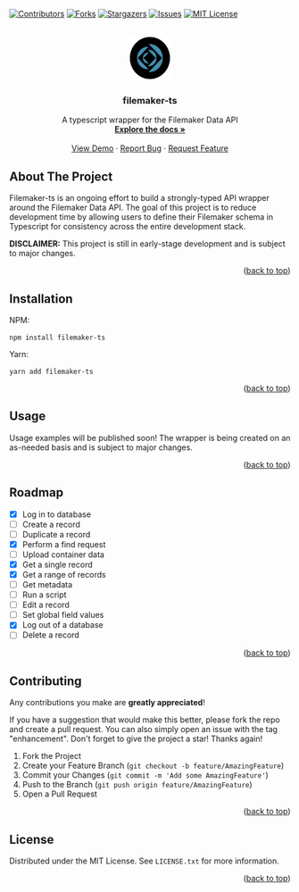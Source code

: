 <!-- Improved compatibility of back to top link: See: https://github.com/othneildrew/Best-README-Template/pull/73 -->

<a name="readme-top"></a>

[![Contributors][contributors-shield]][contributors-url]
[![Forks][forks-shield]][forks-url]
[![Stargazers][stars-shield]][stars-url]
[![Issues][issues-shield]][issues-url]
[![MIT License][license-shield]][license-url]

<!-- PROJECT LOGO -->
<br />
<div align="center">
  <a href="https://github.com/mxmnci/filemaker-ts">
    <img src="images/logo.png" alt="Logo" width="80" height="80">
  </a>

<h3 align="center">filemaker-ts</h3>

  <p align="center">
    A typescript wrapper for the Filemaker Data API
    <br />
    <a href="https://github.com/mxmnci/filemaker-ts"><strong>Explore the docs »</strong></a>
    <br />
    <br />
    <a href="https://github.com/mxmnci/filemaker-ts">View Demo</a>
    ·
    <a href="https://github.com/mxmnci/filemaker-ts/issues">Report Bug</a>
    ·
    <a href="https://github.com/mxmnci/filemaker-ts/issues">Request Feature</a>
  </p>
</div>

<!-- ABOUT THE PROJECT -->

## About The Project

Filemaker-ts is an ongoing effort to build a strongly-typed API wrapper around the Filemaker Data API. The goal of this project is to reduce development time by allowing users to define their Filemaker schema in Typescript for consistency across the entire development stack.

**DISCLAIMER:** This project is still in early-stage development and is subject to major changes.

<p align="right">(<a href="#readme-top">back to top</a>)</p>

## Installation

NPM:

```
npm install filemaker-ts
```

Yarn:

```
yarn add filemaker-ts
```

<p align="right">(<a href="#readme-top">back to top</a>)</p>

<!-- USAGE EXAMPLES -->

## Usage

Usage examples will be published soon! The wrapper is being created on an as-needed basis and is subject to major changes.

<p align="right">(<a href="#readme-top">back to top</a>)</p>

## Roadmap
- [X] Log in to database
- [ ] Create a record
- [ ] Duplicate a record
- [x] Perform a find request
- [ ] Upload container data
- [x] Get a single record
- [x] Get a range of records
- [ ] Get metadata
- [ ] Run a script
- [ ] Edit a record
- [ ] Set global field values
- [x] Log out of a database
- [ ] Delete a record

<p align="right">(<a href="#readme-top">back to top</a>)</p>

## Contributing

Any contributions you make are **greatly appreciated**!

If you have a suggestion that would make this better, please fork the repo and create a pull request. You can also simply open an issue with the tag "enhancement".
Don't forget to give the project a star! Thanks again!

1. Fork the Project
2. Create your Feature Branch (`git checkout -b feature/AmazingFeature`)
3. Commit your Changes (`git commit -m 'Add some AmazingFeature'`)
4. Push to the Branch (`git push origin feature/AmazingFeature`)
5. Open a Pull Request

<p align="right">(<a href="#readme-top">back to top</a>)</p>

<!-- LICENSE -->

## License

Distributed under the MIT License. See `LICENSE.txt` for more information.

<p align="right">(<a href="#readme-top">back to top</a>)</p>

<!-- MARKDOWN LINKS & IMAGES -->
<!-- https://www.markdownguide.org/basic-syntax/#reference-style-links -->

[contributors-shield]: https://img.shields.io/github/contributors/mxmnci/filemaker-ts.svg?style=for-the-badge
[contributors-url]: https://github.com/mxmnci/filemaker-ts/graphs/contributors
[forks-shield]: https://img.shields.io/github/forks/mxmnci/filemaker-ts.svg?style=for-the-badge
[forks-url]: https://github.com/mxmnci/filemaker-ts/network/members
[stars-shield]: https://img.shields.io/github/stars/mxmnci/filemaker-ts.svg?style=for-the-badge
[stars-url]: https://github.com/github_username/repo_name/stargazers
[issues-shield]: https://img.shields.io/github/issues/mxmnci/filemaker-ts.svg?style=for-the-badge
[issues-url]: https://github.com/github_username/repo_name/issues
[license-shield]: https://img.shields.io/github/license/mxmnci/filemaker-ts.svg?style=for-the-badge
[license-url]: https://github.com/mxmnci/filemaker-ts/blob/master/LICENSE.txt
[linkedin-shield]: https://img.shields.io/badge/-LinkedIn-black.svg?style=for-the-badge&logo=linkedin&colorB=555
[linkedin-url]: https://linkedin.com/in/linkedin_username
[product-screenshot]: images/screenshot.png
[next.js]: https://img.shields.io/badge/next.js-000000?style=for-the-badge&logo=nextdotjs&logoColor=white
[next-url]: https://nextjs.org/
[react.js]: https://img.shields.io/badge/React-20232A?style=for-the-badge&logo=react&logoColor=61DAFB
[react-url]: https://reactjs.org/
[vue.js]: https://img.shields.io/badge/Vue.js-35495E?style=for-the-badge&logo=vuedotjs&logoColor=4FC08D
[vue-url]: https://vuejs.org/
[angular.io]: https://img.shields.io/badge/Angular-DD0031?style=for-the-badge&logo=angular&logoColor=white
[angular-url]: https://angular.io/
[svelte.dev]: https://img.shields.io/badge/Svelte-4A4A55?style=for-the-badge&logo=svelte&logoColor=FF3E00
[svelte-url]: https://svelte.dev/
[laravel.com]: https://img.shields.io/badge/Laravel-FF2D20?style=for-the-badge&logo=laravel&logoColor=white
[laravel-url]: https://laravel.com
[bootstrap.com]: https://img.shields.io/badge/Bootstrap-563D7C?style=for-the-badge&logo=bootstrap&logoColor=white
[bootstrap-url]: https://getbootstrap.com
[jquery.com]: https://img.shields.io/badge/jQuery-0769AD?style=for-the-badge&logo=jquery&logoColor=white
[jquery-url]: https://jquery.com
